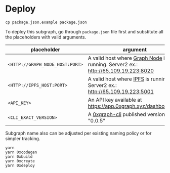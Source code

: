 
# Deploy

```shell
cp package.json.example package.json
```

To deploy this subgraph, go through `package.json` file first and substitute all the placeholders with valid arguments.

| placeholder | argument                                                                                                                        |
| ------ |---------------------------------------------------------------------------------------------------------------------------------|
| `<HTTP://GRAPH_NODE_HOST:PORT>` | A valid host where [Graph Node](https://github.com/graphprotocol/graph-node) is running. Server2 ex.: http://65.109.19.223:8020 |
| `<HTTP://IPFS_HOST:PORT>` | A valid host where [IPFS](https://ipfs.tech/) is running. Server2 ex.: http://65.109.19.223:5001                                |
| `<API_KEY>` | An API key available at https://app.0xgraph.xyz/dashboard/api                                                                   |
| `<CLI_EXACT_VERSION>` | A [0xgraph-cli](https://github.com/ormi-labs/0xgraph-cli) published version. Ex.: "0.0.5"                                             |

Subgraph name also can be adjusted per existing naming policy or for simpler tracking.

```shell
yarn
yarn 0xcodegen
yarn 0xbuild
yarn 0xcreate
yarn 0xdeploy 
```
